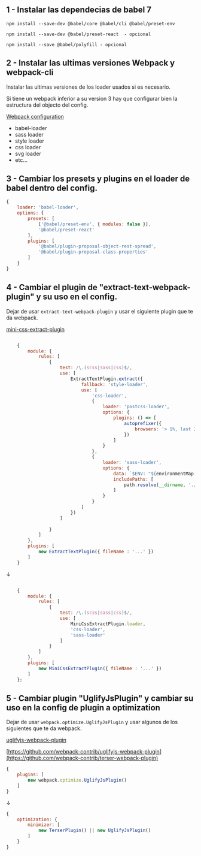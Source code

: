 
## 1 - Instalar las dependecias de babel 7

`npm install --save-dev @babel/core @babel/cli @babel/preset-env`

`npm install --save-dev @babel/preset-react  - opcional`

`npm install --save @babel/polyfill - opcional`

## 2 - Instalar las ultimas versiones Webpack y webpack-cli
Instalar las ultimas versiones de los loader usados si es necesario.

Si tiene un webpack inferior a su version 3 hay que configurar bien la estructura del objecto del config.

[Webpack configuration](https://webpack.js.org/configuration/)

- babel-loader
- sass loader
- style loader
- css loader
- svg loader
- etc...

	
## 3 - Cambiar los presets y plugins en el loader de babel dentro del config.

```js
{
	loader: 'babel-loader',
	options: {
		presets: [
			['@babel/preset-env', { modules: false }],
			'@babel/preset-react'
		],
		plugins: [
			'@babel/plugin-proposal-object-rest-spread',
			'@babel/plugin-proposal-class-properties'
		]
	}
}
```
	
## 4 - Cambiar el plugin de "extract-text-webpack-plugin" y su uso en el config.
Dejar de usar `extract-text-webpack-plugin` y usar el siguiente plugin que te da webpack.

[mini-css-extract-plugin](https://github.com/webpack-contrib/mini-css-extract-plugin)

```js

	{
		module: {
			rules: [
				{
					test: /\.(scss|sass|css)$/,
					use: [
						ExtractTextPlugin.extract({
							fallback: 'style-loader',
							use: [
								'css-loader',
								{
									loader: 'postcss-loader',
									options: {
										plugins: () => [
											autoprefixer({
												browsers: '> 1%, last 2 versions, iOS >= 8'
											})
										]
									}
								},
								{
									loader: 'sass-loader',
									options: {
										data: `$ENV: "${environmentMap[STATE_ENV]}"; $isPROD: ${!/QA/.test(STATE_ENV)}; @import "general"; `,
										includePaths: [
											path.resolve(__dirname, './src/styles')
										]
									}
								}
							]
						})
					]
					
				}
			]
		},
		plugins: [
			new ExtractTextPlugin({ fileName : '...' })
		]
	}
```
↓

```js

	{
		module: {
			rules: [
				{
					test: /\.(scss|sass|css)$/,
					use: [
						MiniCssExtractPlugin.loader,
						'css-loader',
						'sass-loader'
					]
				}
			]
		},
		plugins: [
			new MiniCssExtractPlugin({ fileName : '...' })
		]
	};
```

## 5 - Cambiar plugin "UglifyJsPlugin" y cambiar su uso en la config de plugin a optimization
Dejar de usar `webpack.optimize.UglifyJsPlugin` y usar algunos de los siguientes que te da webpack.
	
[uglifyjs-webpack-plugin](https://github.com/webpack-contrib/uglifyjs-webpack-plugin)

[https://github.com/webpack-contrib/uglifyjs-webpack-plugin](https://github.com/webpack-contrib/terser-webpack-plugin)


```js
{
	plugins: [
		new webpack.optimize.UglifyJsPlugin()
	]
}
```
↓
```js
{
	optimization: {
		minimizer: [
			new TerserPlugin() || new UglifyJsPlugin()
		]
	}
}
```
